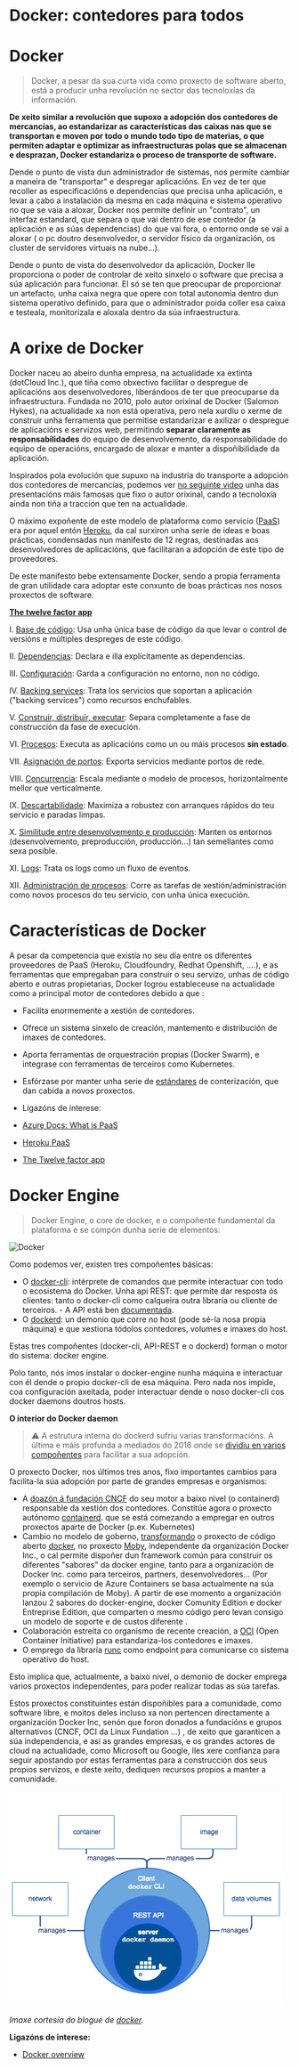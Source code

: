# Docker: contedores para todos
# Docker

> Docker, a pesar da sua curta vida como proxecto de software aberto, está a producir unha revolución no sector das tecnoloxías da información.

**De xeito similar a revolución que supoxo a adopción dos contedores de mercancías, ao estandarizar as características das caixas nas que se transportan e moven por todo o mundo todo tipo de materias,  o que permiten adaptar e optimizar as infraestructuras polas que se almacenan e desprazan, Docker estandariza o proceso de transporte de software.**

Dende o punto de vista dun administrador de sistemas, nos permite cambiar a maneira de "transportar" e despregar aplicacións. En vez de ter que recoller as especificacións e dependencias que precisa unha aplicación, e levar a cabo a instalación da mesma  en cada máquina e sistema operativo no que se vaia a aloxar, Docker nos permite definir un "contrato", un interfaz estandard, que separa o que vai dentro de ese contedor (a aplicación e as súas dependencias) do que vai fora, o  entorno onde se vai a aloxar ( o pc doutro desenvolvedor, o servidor físico da organización, os cluster de servidores virtuais na nube...).

Dende o punto de vista do desenvolvedor  da aplicación, Docker lle proporciona o poder de controlar de xeito sinxelo o software que precisa a súa aplicación para funcionar. El só se ten que preocupar de proporcionar un artefacto, unha caixa negra que opere con total autonomía dentro dun sistema operativo definido, para que o administrador poida coller esa caixa e testeala, monitorizala e aloxala dentro da súa infraestructura.

# A orixe de Docker

Docker naceu ao abeiro dunha empresa, na actualidade xa extinta (dotCloud Inc.), que tiña como obxectivo facilitar o despregue de aplicacións aos desenvolvedores, liberándoos de ter que preocuparse da infraestructura. Fundada no 2010, polo autor orixinal de Docker (Salomon Hykes), na actualidade xa non está operativa, pero nela xurdiu o xerme de construir unha ferramenta que permitise estandarizar e axilizar o despregue de aplicacións e servizos web,  permitindo **separar claramente as responsabilidades** do equipo de desenvolvemento, da responsabilidade do equipo de operacións, encargado de aloxar e manter a dispoñibilidade da aplicación.

Inspirados pola evolución que supuxo na industria do transporte a adopción dos contedores de mercancías, podemos ver [no seguinte video](https://www.youtube.com/watch?v=Q5POuMHxW-0&feature=youtu.be) unha das presentacións máis famosas que fixo o autor orixinal, cando a tecnoloxía aínda non tiña a tracción que ten na actualidade.

O máximo expoñente de este modelo de plataforma como servicio ([PaaS](https://azure.microsoft.com/es-es/overview/what-is-paas/)) era por aquel entón [Heroku](https://www.heroku.com/), da cal surxiron unha serie de ideas e boas prácticas, condensadas nun manifesto de 12 regras,  destinadas aos desenvolvedores de aplicacións, que facilitaran a adopción de este tipo de proveedores.

De este manifesto  bebe extensamente Docker, sendo a propia ferramenta de gran utilidade cara adoptar este conxunto de boas prácticas nos nosos proxectos de software.

**[The twelve factor app](https://12factor.net/es/)**

I. [Base de código](https://12factor.net/es/codebase): Usa unha única base de código da que levar o control de versións e múltiples despreges de este código.

II. [Dependencias](https://12factor.net/es/dependencies): Declara e illa explícitamente as dependencias.

III. [Configuración](https://12factor.net/es/config): Garda a configuración no entorno, non no código.

IV. [Backing services](https://12factor.net/es/backing-services): Trata los servicios que soportan a aplicación ("backing services") como recursos enchufables.

V. [Construir, distribuir, executar](https://12factor.net/es/build-release-run): Separa completamente a fase de construcción da fase de execución.

VI. [Procesos](https://12factor.net/es/processes): Executa as aplicacións como un ou máis procesos **sin estado**.

VII. [Asignación de portos](https://12factor.net/es/port-binding): Exporta servicios mediante portos de rede.

VIII. [Concurrencia](https://12factor.net/es/concurrency): Escala mediante o modelo de procesos, horizontalmente mellor que verticalmente.

IX. [Descartabilidade](https://12factor.net/es/disposability): Maximiza a robustez con arranques rápidos do teu servicio e paradas limpas.

X. [Similitude entre desenvolvemento e producción](https://12factor.net/es/dev-prod-parity): Manten os entornos (desenvolvemento, preproducción, producción...) tan semellantes como sexa posible.

XI. [Logs](https://12factor.net/es/logs): Trata os logs como un fluxo de eventos.

XII. [Administración de procesos](https://12factor.net/es/admin-processes): Corre as tarefas de xestión/administración como novos procesos do teu servicio, con unha única execución.

# Características de Docker

A pesar da competencia que existía no seu día entre os diferentes proveedores de PaaS (Heroku, Cloudfoundry, Redhat Openshift, ....), e as ferramentas que empregaban para construir o seu servizo, unhas de código aberto e outras propietarias,  Docker logrou estableceuse na actualidade como a principal motor de contedores debido a que :

- Facilita enormemente a xestión de contedores.
- Ofrece un sistema sinxelo de creación,  mantemento e distribución de imaxes de contedores. 
- Aporta ferramentas de orquestración propias (Docker Swarm), e integrase con  ferramentas de terceiros como Kubernetes.
- Esfórzase por manter unha serie de [estándares](https://opencontainers.org/) de conterización, que dan cabida a novos proxectos.

- Ligazóns de interese:
 - [Azure Docs: What is PaaS](https://azure.microsoft.com/es-es/overview/what-is-paas/)
 - [Heroku PaaS](https://www.heroku.com/)
 - [The Twelve factor app](https://12factor.net/es/)

# Docker Engine

> Docker Engine, o core de docker, e o compoñente fundamental da plataforma e se compón dunha serie de elementos:

![Docker](./../_media/01_a_problematica_da_orquestracion_de_contedores/engine.png)

Como podemos ver, existen tres compoñentes básicas:

- O [docker-cli](https://docs.docker.com/engine/reference/commandline/cli/): intérprete de comandos que permite interactuar con todo o ecosistema do Docker.
Unha api REST: que permite dar resposta ós clientes: tanto o docker-cli como calqueira outra libraría ou cliente de terceiros. - A API está ben [documentada](https://docs.docker.com/engine/api/v1.40/).
- O [dockerd](https://docs.docker.com/engine/reference/commandline/dockerd/): un demonio que corre no host (pode sé-la nosa propia máquina) e que xestiona tódolos contedores, volumes e imaxes do host.

Estas tres compoñentes (docker-cli, API-REST e o dockerd) forman o motor do sistema: docker engine. 

Polo tanto, nós imos instalar o docker-engine nunha máquina e interactuar con él dende o propio docker-cli de esa máquina. Pero nada nos impide, coa configuración axeitada, poder interactuar dende o noso docker-cli cos docker daemons doutros hosts. 

**O interior do Docker daemon**

> ⚠️ A estrutura interna do dockerd sufriu varias transformacións. A última e máis profunda a mediados do 2016 onde se [dividiu en varios compoñentes](https://www.docker.com/blog/docker-engine-1-11-runc/) para facilitar a sua adopción.

O proxecto Docker, nos últimos tres anos, fixo importantes cambios para facilita-la súa adopción por parte de grandes empresas e organismos:

- A [doazón á fundación CNCF](https://www.docker.com/blog/docker-donates-containerd-to-cncf/) do seu motor a baixo nivel (o containerd) responsable da xestión dos contedores. Constitúe agora o proxecto autónomo [containerd](https://containerd.io/). que se está comezando a empregar en outros proxectos aparte de Docker (p.ex. Kubernetes)
- Cambio no modelo de goberno, [transformando](https://www.docker.com/blog/introducing-the-moby-project/) o proxecto de código aberto [docker](https://github.com/moby/moby), no proxecto [Moby](https://www.docker.com/blog/introducing-the-moby-project/), independente da organización Docker Inc., o cal permite dispoñer dun framework común para construir os diferentes "sabores" da docker engine, tanto para a organización de Docker Inc. como para terceiros, partners,  desenvolvedores... (Por exemplo o servicio de Azure Containers se basa actualmente na súa propia compilación de Moby). A partir de ese momento a organización lanzou 2 sabores do docker-engine, docker Comunity Edition e docker Entreprise Edition, que comparten o mesmo código pero levan consigo un modelo de soporte e de custos diferente .
- Colaboración estreita co organismo de recente creación, a [OCI](https://opencontainers.org/) (Open Container Initiative) para estandariza-los contedores e imaxes. 
- O emprego da libraría [runc](https://github.com/opencontainers/runc) como endpoint para comunicarse co sistema operativo do host.

Esto implica que, actualmente, a baixo nivel, o demonio de docker emprega varios proxectos independentes, para poder realizar todas as súa tarefas.

Estos proxectos constituintes están dispoñibles  para a comunidade, como software libre, e moitos deles incluso xa non pertencen directamente a organización Docker Inc, senón que foron donados a fundacións e grupos alternativos (CNCF, OCI da Linux Fundation ...) , de xeito que garanticen a súa independencia, e así as grandes empresas, e  os grandes actores de cloud na actualidade, como Microsoft ou Google, lles xere confianza para seguir apostando por estas ferramentas para a construcción dos seus propios servizos, e deste xeito, dediquen recursos propios a manter a comunidade.

![Docker](./../_media/01_a_problematica_da_orquestracion_de_contedores/engine1.png)

*Imaxe cortesía do blogue de [docker](https://i0.wp.com/blog.docker.com/wp-content/uploads/974cd631-b57e-470e-a944-78530aaa1a23-1.jpg?resize=906%2C470&ssl=1).*

**Ligazóns de interese:**
- [Docker overview](https://docs.docker.com/get-started/overview/)
